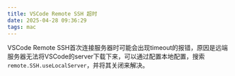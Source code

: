 ```yaml
---
title: VSCode Remote SSH 超时 
date: 2025-04-28 09:36:29
tags: mac
---
```


VSCode Remote SSH首次连接服务器时可能会出现timeout的报错，原因是远端服务器无法将VSCode的server下载下来，可以通过配置本地配置，搜索`remote.SSH.useLocalServer`，并将其关闭来解决。
